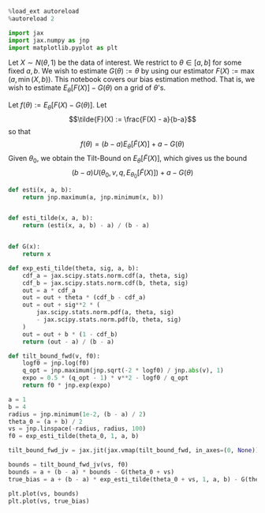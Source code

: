 ```python
%load_ext autoreload
%autoreload 2
```

```python
import jax
import jax.numpy as jnp
import matplotlib.pyplot as plt
```

Let $X \sim N(\theta, 1)$ be the data of interest.
We restrict to $\theta \in [a,b]$ for some fixed $a, b$.
We wish to estimate $G(\theta) := \theta$ by using our estimator $F(X) := \max(a, \min(X, b))$.
This notebook covers our bias estimation method.
That is, we wish to estimate $E_\theta[F(X)] - G(\theta)$ on a grid of $\theta$'s.

Let $f(\theta) := E_\theta[F(X) - G(\theta)]$.
Let $$\tilde{F}(X) := \frac{F(X) - a}{b-a}$$ 
so that $$f(\theta) = (b-a) E_\theta[\tilde{F}(X)] + a - G(\theta)$$
Given $\theta_0$, we obtain the Tilt-Bound on $E_\theta[\tilde{F}(X)]$,
which gives us the bound
$$(b-a) U(\theta_0, v, q, E_{\theta_0}[\tilde{F}(X)]) + a - G(\theta)$$

```python
def esti(x, a, b):
    return jnp.maximum(a, jnp.minimum(x, b))


def esti_tilde(x, a, b):
    return (esti(x, a, b) - a) / (b - a)


def G(x):
    return x
```

```python
def exp_esti_tilde(theta, sig, a, b):
    cdf_a = jax.scipy.stats.norm.cdf(a, theta, sig)
    cdf_b = jax.scipy.stats.norm.cdf(b, theta, sig)
    out = a * cdf_a
    out = out + theta * (cdf_b - cdf_a)
    out = out + sig**2 * (
        jax.scipy.stats.norm.pdf(a, theta, sig)
        - jax.scipy.stats.norm.pdf(b, theta, sig)
    )
    out = out + b * (1 - cdf_b)
    return (out - a) / (b - a)
```

```python
def tilt_bound_fwd(v, f0):
    logf0 = jnp.log(f0)
    q_opt = jnp.maximum(jnp.sqrt(-2 * logf0) / jnp.abs(v), 1)
    expo = 0.5 * (q_opt - 1) * v**2 - logf0 / q_opt
    return f0 * jnp.exp(expo)
```

```python
a = 1
b = 4
radius = jnp.minimum(1e-2, (b - a) / 2)
theta_0 = (a + b) / 2
vs = jnp.linspace(-radius, radius, 100)
f0 = exp_esti_tilde(theta_0, 1, a, b)
```

```python
tilt_bound_fwd_jv = jax.jit(jax.vmap(tilt_bound_fwd, in_axes=(0, None)))
```

```python
bounds = tilt_bound_fwd_jv(vs, f0)
bounds = a + (b - a) * bounds - G(theta_0 + vs)
true_bias = a + (b - a) * exp_esti_tilde(theta_0 + vs, 1, a, b) - G(theta_0 + vs)
```

```python
plt.plot(vs, bounds)
plt.plot(vs, true_bias)
```
